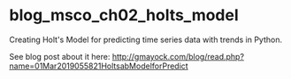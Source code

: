 # blog_msco_ch02_holts_model
Creating Holt's Model for predicting time series data with trends in Python. 

See blog post about it here: http://gmayock.com/blog/read.php?name=01Mar2019055821HoltsabModelforPredict
